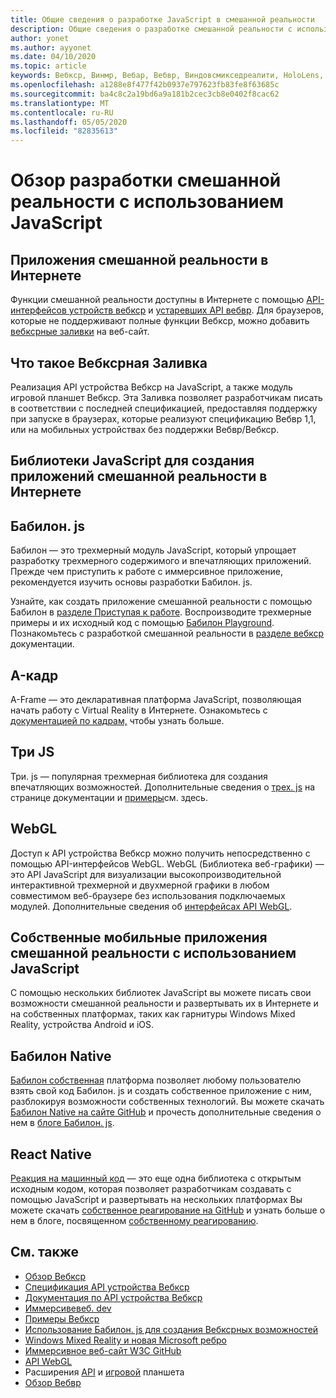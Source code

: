 ```yaml
---
title: Общие сведения о разработке JavaScript в смешанной реальности
description: Общие сведения о разработке смешанной реальности с использованием JavaScript для веб-, мобильных и высококачественных головных телефонов Windows.
author: yonet
ms.author: ayyonet
ms.date: 04/10/2020
ms.topic: article
keywords: Вебкср, Винмр, Вебар, Вебвр, Виндовсмикседреалити, HoloLens, Windows Mixed Reality, веб-VR, Web XR, Web MR, Web AR, 360, 360 Video, 360 видео, 360 Photo, 360 фотографии, 360 Content, иммерсивное веб-узел, иммерсивное веб-сайт, IW, иммерсивевеб
ms.openlocfilehash: a1288e8f477f42b0937e797623fb83fe8f63685c
ms.sourcegitcommit: ba4c8c2a19bd6a9a181b2cec3cb8e0402f8cac62
ms.translationtype: MT
ms.contentlocale: ru-RU
ms.lasthandoff: 05/05/2020
ms.locfileid: "82835613"
---
```

# <a name="mixed-reality-development-with-javascript-overview"></a>Обзор разработки смешанной реальности с использованием JavaScript

## <a name="mixed-reality-applications-on-the-web"></a>Приложения смешанной реальности в Интернете

Функции смешанной реальности доступны в Интернете с помощью [API-интерфейсов устройств вебкср](https://developer.mozilla.org/en-US/docs/Web/API/WebXR_Device_API) и [устаревших API вебвр](webxr-overview.md). Для браузеров, которые не поддерживают полные функции Вебкср, можно добавить [вебксрные заливки](https://github.com/immersive-web/webxr-polyfill) на веб-сайт.

## <a name="what-is-webxr-polyfill"></a>Что такое Вебксрная Заливка

Реализация API устройства Вебкср на JavaScript, а также модуль игровой планшет Вебкср. Эта Заливка позволяет разработчикам писать в соответствии с последней спецификацией, предоставляя поддержку при запуске в браузерах, которые реализуют спецификацию Вебвр 1,1, или на мобильных устройствах без поддержки Вебвр/Вебкср.

## <a name="javascript-libraries-to-build-mixed-reality-applications-on-the-web"></a>Библиотеки JavaScript для создания приложений смешанной реальности в Интернете

## <a name="babylonjs"></a>Бабилон. js

Бабилон — это трехмерный модуль JavaScript, который упрощает разработку трехмерного содержимого и впечатляющих приложений. Прежде чем приступить к работе с иммерсивное приложение, рекомендуется изучить основы разработки Бабилон. js.

Узнайте, как создать приложение смешанной реальности с помощью Бабилон в [разделе Приступая к работе](https://doc.babylonjs.com/). Воспроизводите трехмерные примеры и их исходный код с помощью [Бабилон Playground](https://doc.babylonjs.com/examples/). Познакомьтесь с разработкой смешанной реальности в [разделе вебкср](https://doc.babylonjs.com/how_to/introduction_to_webxr) документации. 

## <a name="a-frame"></a>A-кадр

A-Frame — это декларативная платформа JavaScript, позволяющая начать работу с Virtual Reality в Интернете. Ознакомьтесь с [документацией по кадрам,](https://aframe.io/) чтобы узнать больше.

## <a name="threejs"></a>Три JS

Три. js — популярная трехмерная библиотека для создания впечатляющих возможностей. Дополнительные сведения о [трех. js](https://threejs.org/docs/index.html#manual/en/introduction/Creating-a-scene) на странице документации и [примеры](https://threejs.org/examples/#webgl_animation_cloth)см. здесь.

## <a name="webgl"></a>WebGL

Доступ к API устройства Вебкср можно получить непосредственно с помощью API-интерфейсов WebGL. WebGL (Библиотека веб-графики) — это API JavaScript для визуализации высокопроизводительной интерактивной трехмерной и двухмерной графики в любом совместимом веб-браузере без использования подключаемых модулей. Дополнительные сведения об [интерфейсах API WebGL](https://developer.mozilla.org/en-US/docs/Web/API/WebGL_API).

## <a name="mixed-reality-native-mobile-applications-using-javascript"></a>Собственные мобильные приложения смешанной реальности с использованием JavaScript

С помощью нескольких библиотек JavaScript вы можете писать свои возможности смешанной реальности и развертывать их в Интернете и на собственных платформах, таких как гарнитуры Windows Mixed Reality, устройства Android и iOS.

## <a name="babylon-native"></a>Бабилон Native

[Бабилон собственная](https://www.babylonjs.com/native/) платформа позволяет любому пользователю взять свой код Бабилон. js и создать собственное приложение с ним, разблокируя возможности собственных технологий. Вы можете скачать [Бабилон Native на сайте GitHub](https://github.com/BabylonJS/BabylonNative) и прочесть дополнительные сведения о нем в [блоге Бабилон. js](https://medium.com/@babylonjs/babylon-native-821f1694fffc).

## <a name="react-native"></a>React Native

[Реакция на машинный код](https://reactnative.dev/) — это еще одна библиотека с открытым исходным кодом, которая позволяет разработчикам создавать с помощью JavaScript и развертывать на нескольких платформах Вы можете скачать [собственное реагирование на GitHub](https://github.com/facebook/react-native) и узнать больше о нем в блоге, посвященном [собственному реагированию](https://reactnative.dev/blog/).

## <a name="see-also"></a>См. также

* [Обзор Вебкср](webxr-overview.md)
* [Спецификация API устройства Вебкср](https://immersive-web.github.io/webxr/)
* [Документация по API устройства Вебкср](https://developer.mozilla.org/en-US/docs/Web/API/WebXR_Device_API)
* [Иммерсивевеб. dev](https://immersiveweb.dev/)
* [Примеры Вебкср](https://immersive-web.github.io/webxr-samples/)
* [Использование Бабилон. js для создания Вебксрных возможностей](https://doc.babylonjs.com/how_to/introduction_to_webxr)
* [Windows Mixed Reality и новая Microsoft ребро](https://docs.microsoft.com/windows/mixed-reality/new-microsoft-edge#introducing-the-new-microsoft-edge)
* [Иммерсивное веб-сайт W3C GitHub](https://github.com/immersive-web)
* [API WebGL](https://msdn.microsoft.com/library/bg182648(v=vs.85).aspx)
* Расширения [API](https://msdn.microsoft.com/library/dn743630(v=vs.85).aspx) и [игровой](https://w3c.github.io/gamepad/extensions.html) планшета
* [Обзор Вебвр](webvr-overview.md)
